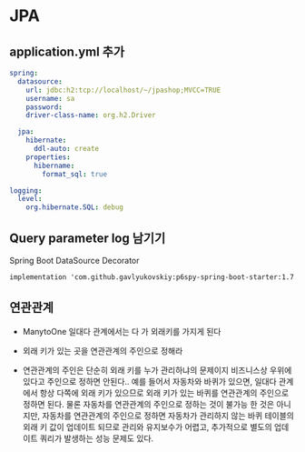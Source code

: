 # JPA



## application.yml 추가

```yaml
spring:
  datasource:
    url: jdbc:h2:tcp://localhost/~/jpashop;MVCC=TRUE
    username: sa
    password:
    driver-class-name: org.h2.Driver

  jpa:
    hibernate:
      ddl-auto: create
    properties:
      hibername:
        format_sql: true

logging:
  level: 
    org.hibernate.SQL: debug
```



## Query parameter log 남기기

Spring Boot DataSource Decorator

```xml
implementation 'com.github.gavlyukovskiy:p6spy-spring-boot-starter:1.7.1'
```



## 연관관계



- ManytoOne 일대다 관계에서는 다 가 외래키를 가지게 된다

- 외래 키가 있는 곳을 연관관계의 주인으로 정해라

-  연관관계의 주인은 단순히 외래 키를 누가 관리하냐의 문제이지 비즈니스상 우위에 있다고 주인으로 정하면 안된다.. 예를 들어서 자동차와 바퀴가 있으면, 일대다 관계에서 항상 다쪽에 외래 키가 있으므로 외래 키가 있는 바퀴를 연관관계의 주인으로 정하면 된다. 물론 자동차를 연관관계의 주인으로 정하는 것이 불가능 한 것은 아니지만, 자동차를 연관관계의 주인으로 정하면 자동차가 관리하지 않는 바퀴 테이블의 외래 키 값이 업데이트 되므로 관리와 유지보수가 어렵고, 추가적으로 별도의 업데이트 쿼리가 발생하는 성능 문제도 있다. 